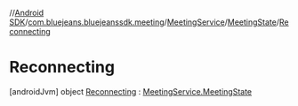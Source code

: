 //[Android SDK](../../../../../index.md)/[com.bluejeans.bluejeanssdk.meeting](../../../index.md)/[MeetingService](../../index.md)/[MeetingState](../index.md)/[Reconnecting](index.md)



# Reconnecting  
 [androidJvm] object [Reconnecting](index.md) : [MeetingService.MeetingState](../index.md)   

